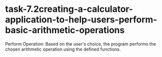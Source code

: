 # task-7.2creating-a-calculator-application-to-help-users-perform-basic-arithmetic-operations
Perform Operation: Based on the user's choice, the program performs the chosen arithmetic operation using the defined functions.
